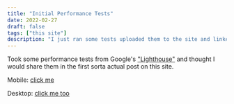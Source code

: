 ```yaml
---
title: "Initial Performance Tests"
date: 2022-02-27
draft: false
tags: ["this site"]
description: "I just ran some tests uploaded them to the site and linked them here."
---
```


Took some performance tests from Google's ["Lighthouse"](https://developers.google.com/web/tools/lighthouse) and thought I would share them in the first sorta actual post on this site.

Mobile: [click me](/performance-tests/lighthouse/mobile/20220227)

Desktop: [click me too](/performance-tests/lighthouse/desktop/20220227)
